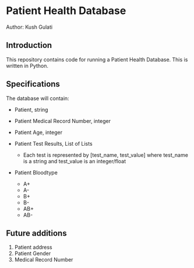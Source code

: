 # Patient Health Database 

Author: Kush Gulati

## Introduction
This repository contains code for running a Patient Health Database. 
This is written in Python. 

## Specifications
The database will contain: 
* Patient, string
* Patient Medical Record Number, integer
* Patient Age, integer 
* Patient Test Results, List of Lists 
   - Each test is represented by [test_name, test_value] where test_name is a string and test_value is an integer/float



* Patient Bloodtype
  * A+
  * A-
  * B+
  * B-
  * AB+
  * AB-

## Future additions
1. Patient address
2. Patient Gender
3. Medical Record Number
